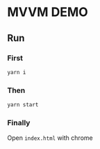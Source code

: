 # MVVM DEMO

## Run

### First

``` bash
yarn i
```

### Then

``` bash
yarn start
```

### Finally

Open `index.html` with chrome

